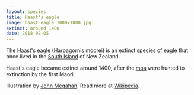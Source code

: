 ```yaml
---
layout: species
title: Haast's eagle
image: haast_eagle_1000x1000.jpg
extinct: around 1400
date: 2018-02-05
---
```


The [Haast's eagle](/remember-lost-species/haast-eagle) (Harpagornis moorei) is an extinct species of eagle that once lived in the [South Island](/map) of New Zealand.

Haast's eagle became extinct around 1400, after the [moa](/remember-lost-species/giant-moa) were hunted to extinction by the first Maori.

Illustration by [John Megahan](http://journals.plos.org/plosbiology/article/figure?id=10.1371/journal.pbio.0030020.g001).
Read more at [Wikipedia](https://en.wikipedia.org/wiki/Haast's_eagle).
